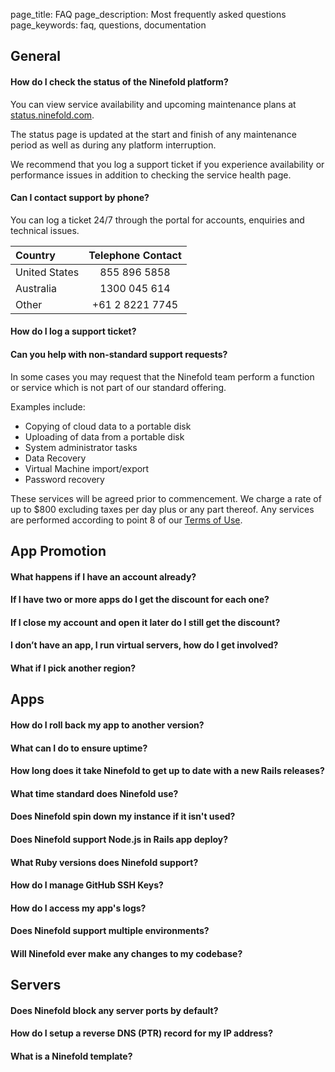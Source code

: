 page_title: FAQ
page_description: Most frequently asked questions
page_keywords: faq, questions, documentation

## General 

#### How do I check the status of the Ninefold platform?

You can view service availability and upcoming maintenance plans at [status.ninefold.com](http://status.ninefold.com).

The status page is updated at the start and finish of any maintenance period as well as during any platform interruption.

We recommend that you log a support ticket if you experience availability or performance issues in addition to checking the service health page.

#### Can I contact support by phone?

You can log a ticket 24/7 through the portal for accounts, enquiries and technical issues.

Country        | Telephone Contact 
:------------- | :---------------: 
United States  | 855 896 5858
Australia      | 1300 045 614
Other          | +61 2 8221 7745

#### How do I log a support ticket?

#### Can you help with non-standard support requests?

In some cases you may request that the Ninefold team perform a function or service which is not part of our standard offering. 

Examples include:

* Copying of cloud data to a portable disk
* Uploading of data from a portable disk
* System administrator tasks
* Data Recovery
* Virtual Machine import/export
* Password recovery

These services will be agreed prior to commencement.  We charge a rate of up to $800 excluding taxes per day plus or any part thereof. Any services are performed according to point 8 of our [Terms of Use](https://ninefold.com/terms-of-use/).

## App Promotion

#### What happens if I have an account already?

#### If I have two or more apps do I get the discount for each one?

#### If I close my account and open it later do I still get the discount?

#### I don’t have an app, I run virtual servers, how do I get involved?

#### What if I pick another region?

## Apps

#### How do I roll back my app to another version?

#### What can I do to ensure uptime?

#### How long does it take Ninefold to get up to date with a new Rails releases?

#### What time standard does Ninefold use?

#### Does Ninefold spin down my instance if it isn't used?

#### Does Ninefold support Node.js in Rails app deploy?

#### What Ruby versions does Ninefold support?

#### How do I manage GitHub SSH Keys?

#### How do I access my app's logs?

#### Does Ninefold support multiple environments?

#### Will Ninefold ever make any changes to my codebase?

## Servers

#### Does Ninefold block any server ports by default?

#### How do I setup a reverse DNS (PTR) record for my IP address?

#### What is a Ninefold template?
